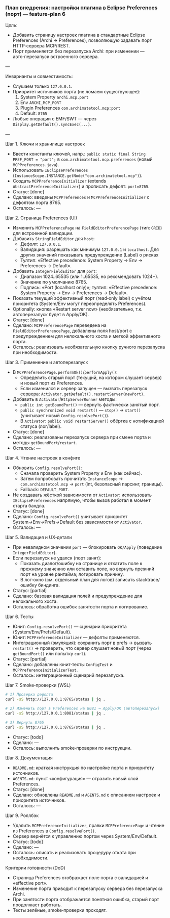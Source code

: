 ### План внедрения: настройки плагина в Eclipse Preferences (порт) — feature-plan 6

Цель:
- Добавить страницу настроек плагина в стандартные Eclipse Preferences (Archi → Preferences), позволяющую задавать порт HTTP‑сервера MCP/REST.
- Порт применяется без перезапуска Archi: при изменении — авто‑перезапуск встроенного сервера.

—

Инварианты и совместимость:
- Слушаем только `127.0.0.1`.
- Приоритет источников порта (не ломаем существующее):
  1) System Property `archi.mcp.port`
  2) Env `ARCHI_MCP_PORT`
  3) Plugin Preferences `com.archimatetool.mcp:port`
  4) Default: `8765`
- Любые операции с EMF/SWT — через `Display.getDefault().syncExec(...)`.

—

Шаг 1. Ключи и хранилище настроек
- Ввести константы ключей, напр.: `public static final String PREF_PORT = "port";` в `com.archimatetool.mcp.preferences` (новый `MCPPreferences.java`).
- Использовать `IEclipsePreferences` (`InstanceScope.INSTANCE.getNode("com.archimatetool.mcp")`).
- Создать `MCPPreferenceInitializer` (extends `AbstractPreferenceInitializer`) и прописать дефолт: `port=8765`.
- Статус: [done]
- Сделано: введены `MCPPreferences` и `MCPPreferenceInitializer` с дефолтом порта 8765.
- Осталось: —

Шаг 2. Страница Preferences (UI)
- Изменить `MCPPreferencePage` на `FieldEditorPreferencePage` (тип: `GRID`) для встроенной валидации.
- Добавить `StringFieldEditor` для `host`:
  - Дефолт: `127.0.0.1`.
  - Валидация: разрешать как минимум `127.0.0.1` и `localhost`. Для других значений показывать предупреждение (Label) о рисках
  - Тултип: «Effective precedence: System Property → Env → Preferences → Default».
- Добавить `IntegerFieldEditor` для `port`:
  - Диапазон 1024..65535 (или 1..65535, но рекомендовать 1024+).
  - Значение по умолчанию 8765.
  - Подпись: «Port (localhost only)»; тултип: «Effective precedence: System Property → Env → Preferences → Default».
- Показать текущий эффективный порт (read‑only label) с учётом приоритета (System/Env могут переопределять Preferences).
- Optionally: кнопка «Restart server now» (необязательно, т.к. автоперезапуск будет в Apply/OK).
- Статус: [done]
- Сделано: `MCPPreferencePage` переведена на `FieldEditorPreferencePage`, добавлены поля host/port с предупреждением для нелокального хоста и меткой эффективного порта.
- Осталось: реализовать необязательную кнопку ручного перезапуска при необходимости.

Шаг 3. Применение и автоперезапуск
- В `MCPPreferencePage.performOk()`/`performApply()`:
  - Определить старый порт (текущий, на котором слушает сервер) и новый порт из Preferences.
  - Если изменился и сервер запущен — вызвать перезапуск сервера: `Activator.getDefault().restartServer(newPort)`.
- Добавить в `Activator`/`HttpServerRunner` методы:
  - `public int getBoundPort()` — вернуть фактически занятый порт.
  - `public synchronized void restart()` — `stop()` → `start()` (учитывает новый `Config.resolvePort()`).
  - В `Activator`: `public void restartServer()` обёртка с нотификацией статуса (лог/label).
- Статус: [done]
- Сделано: реализованы перезапуск сервера при смене порта и методы `getBoundPort`/`restart`.
- Осталось: —

Шаг 4. Чтение настроек в конфиге
- Обновить `Config.resolvePort()`:
  - Сначала проверить System Property и Env (как сейчас).
  - Затем попробовать прочитать `InstanceScope` → `com.archimatetool.mcp` → `port` (int, безопасный парсинг, границы).
  - Fallback: `DEFAULT_PORT`.
- Не создавать жёсткой зависимости от `Activator`: использовать `IEclipsePreferences` напрямую, чтобы вызов работал в момент старта бандла.
- Статус: [done]
- Сделано: `Config.resolvePort()` учитывает приоритет System→Env→Prefs→Default без зависимости от `Activator`.
- Осталось: —

Шаг 5. Валидация и UX‑детали
- При невалидном значении `port` — блокировать `OK/Apply` (поведение `IntegerFieldEditor`).
- Если перезапуск не удался (порт занят):
  - Показать диалог/ошибку на странице и откатить поле к прежнему значению или оставить поле, но вернуть прежний порт на уровне рантайма; логировать причину.
  - В лог‑окно (см. отдельный план для логов) записать stacktrace/ошибку биндинга.
- Статус: [partial]
- Сделано: базовая валидация полей и предупреждение для нелокального хоста.
- Осталось: обработка ошибок занятости порта и логирование.

Шаг 6. Тесты
- Юнит: `Config.resolvePort()` — сценарии приоритета (System/Env/Prefs/Default).
- Юнит: `MCPPreferenceInitializer` — дефолты применяются.
- Интеграционный (эмуляция): сохранить порт в prefs → вызвать `restart()` → проверить, что сервер слушает новый порт (через `getBoundPort()` или попытку `curl`).
- Статус: [partial]
- Сделано: добавлены юнит‑тесты `ConfigTest` и `MCPPreferenceInitializerTest`.
- Осталось: интеграционный сценарий перезапуска.

Шаг 7. Smoke‑проверки (WSL)
```bash
# 1) Проверка дефолта
curl -sS http://127.0.0.1:8765/status | jq .

# 2) Изменить порт в Preferences на 8081 → Apply/OK (автоперезапуск)
curl -sS http://127.0.0.1:8081/status | jq .

# 3) Вернуть 8765
curl -sS http://127.0.0.1:8765/status | jq .
```
- Статус: [todo]
- Сделано: —
- Осталось: выполнить smoke‑проверки по инструкции.

Шаг 8. Документация
- `README.md`: краткая инструкция по настройке порта и приоритету источников.
- `AGENTS.md`: пункт «конфигурация» — отразить новый слой Preferences.
- Статус: [done]
- Сделано: обновлены `README.md` и `AGENTS.md` с описанием настроек и приоритета источников.
- Осталось: —

Шаг 9. Роллбэк
- Удалить `MCPPreferenceInitializer`, правки `MCPPreferencePage` и чтение из Preferences в `Config.resolvePort()`.
- Сервер вернётся к управлению портом через System/Env/Default.
- Статус: [todo]
- Сделано: —
- Осталось: описать и реализовать процедуру отката при необходимости.

Критерии готовности (DoD)
- Страница Preferences отображает поле порта с валидацией и «effective port». 
- Изменение порта приводит к перезапуску сервера без перезапуска Archi.
- При занятости порта отображается понятная ошибка, старый порт продолжает работать.
- Тесты зелёные, smoke‑проверки проходят.


